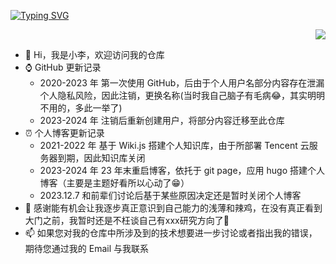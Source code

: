 <a href="https://git.io/typing-svg"><img src="https://readme-typing-svg.demolab.com?font=Fira+Code&weight=500&pause=1000&multiline=true&width=700&height=50&lines=Welcome!+I'm+Li%2C+a+young+man+who+wants+to+be+a+Geek~" alt="Typing SVG" /></a>  

<div align="right" style="positon:absolute; right:0;">
  <img src="https://github-readme-stats.vercel.app/api/top-langs/?username=returnToInnocence&layout=compact&theme=synthwave" />
</div>

- 👋 Hi，我是小李，欢迎访问我的仓库
- ⌚ GitHub 更新记录
  - 2020-2023 年 第一次使用 GitHub，后由于个人用户名部分内容存在泄漏个人隐私风险，因此注销，更换名称(当时我自己脑子有毛病😂，其实明明不用的，多此一举了)
  - 2023-2024 年 注销后重新创建用户，将部分内容迁移至此仓库
- ⏰ 个人博客更新记录
  - 2021-2022 年 基于 Wiki.js 搭建个人知识库，由于所部署 Tencent 云服务器到期，因此知识库关闭
  - 2023-2024 年 23 年末重启博客，依托于 git page，应用 hugo 搭建个人博客（主要是主题好看所以心动了😁）
  - 2023.12.7 和前辈们讨论后基于某些原因决定还是暂时关闭个人博客
- 🌱 感谢能有机会让我逐步真正意识到自己能力的浅薄和辣鸡，在没有真正看到大门之前，我暂时还是不枉谈自己有xxx研究方向了🤡
- 📫 如果您对我的仓库中所涉及到的技术想要进一步讨论或者指出我的错误，期待您通过我的 Email 与我联系


